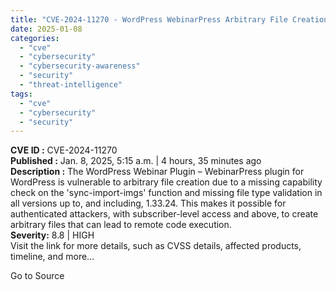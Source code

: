 ```yaml
---
title: "CVE-2024-11270 - WordPress WebinarPress Arbitrary File Creation Vulnerability (Remote Code Execution)"
date: 2025-01-08
categories: 
  - "cve"
  - "cybersecurity"
  - "cybersecurity-awareness"
  - "security"
  - "threat-intelligence"
tags: 
  - "cve"
  - "cybersecurity"
  - "security"
---
```


**CVE ID :** CVE-2024-11270  
**Published :** Jan. 8, 2025, 5:15 a.m. | 4 hours, 35 minutes ago  
**Description :** The WordPress Webinar Plugin – WebinarPress plugin for WordPress is vulnerable to arbitrary file creation due to a missing capability check on the 'sync-import-imgs' function and missing file type validation in all versions up to, and including, 1.33.24. This makes it possible for authenticated attackers, with subscriber-level access and above, to create arbitrary files that can lead to remote code execution.  
**Severity:** 8.8 | HIGH  
Visit the link for more details, such as CVSS details, affected products, timeline, and more...

Go to Source
